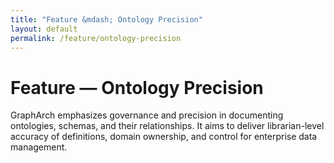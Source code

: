 ```yaml
---
title: "Feature &mdash; Ontology Precision"
layout: default
permalink: /feature/ontology-precision
---
```


# Feature &mdash; Ontology Precision

GraphArch emphasizes governance and precision in documenting ontologies,
schemas, and their relationships. It aims to deliver librarian-level
accuracy of definitions, domain ownership, and control for enterprise data management.
